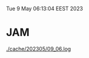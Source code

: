 Tue  9 May 06:13:04 EEST 2023
# JAM
<a href='./cache/202305/09_06.log'>./cache/202305/09_06.log</a>
